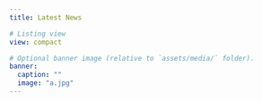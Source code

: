 ```yaml
---
title: Latest News

# Listing view
view: compact

# Optional banner image (relative to `assets/media/` folder).
banner:
  caption: ""
  image: "a.jpg"
---
```

